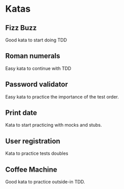 # Katas
## Fizz Buzz
Good kata to start doing TDD
## Roman numerals
Easy kata to continue with TDD
## Password validator
Easy kata to practice the importance of the test order.
## Print date
Kata to start practicing with mocks and stubs.
## User registration
Kata to practice tests doubles
## Coffee Machine
Good kata to practice outside-in TDD.